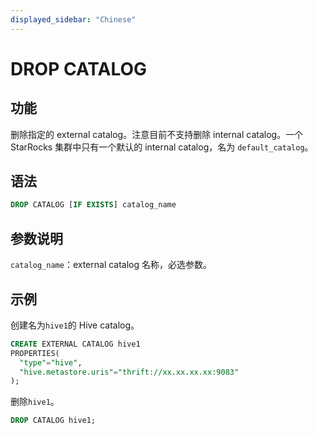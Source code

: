 ```yaml
---
displayed_sidebar: "Chinese"
---
```


# DROP CATALOG

## 功能

删除指定的 external catalog。注意目前不支持删除 internal catalog。一个 StarRocks 集群中只有一个默认的 internal catalog，名为 `default_catalog`。

## 语法

```SQL
DROP CATALOG [IF EXISTS] catalog_name
```

## 参数说明

`catalog_name`：external catalog 名称，必选参数。

## 示例

创建名为`hive1`的 Hive catalog。

```SQL
CREATE EXTERNAL CATALOG hive1
PROPERTIES(
  "type"="hive", 
  "hive.metastore.uris"="thrift://xx.xx.xx.xx:9083"
);
```

删除`hive1`。

```SQL
DROP CATALOG hive1;
```
